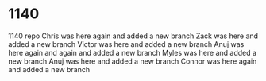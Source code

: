 # 1140
1140 repo
Chris was here again and added a new branch
Zack was here and added a new branch
Victor was here and added a new branch 
Anuj was here again and again and added a new branch
Myles was here and added a new branch
Anuj was here and added a new branch
Connor was here again and added a new branch

